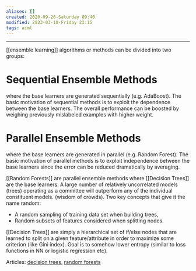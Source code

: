 ```yaml
---
aliases: []
created: 2020-09-26-Saturday 09:40
modified: 2023-03-10-Friday 23:15
tags: aiml 
---
```



---

[[ensemble learning]] algorithms or methods can be divided into two groups:

# Sequential Ensemble Methods

where the base learners are generated sequentially (e.g. AdaBoost).
The basic motivation of sequential methods is to exploit the dependence between the base learners. The overall performance can be boosted by weighing previously mislabeled examples with higher weight.

# Parallel Ensemble Methods

where the base learners are generated in parallel (e.g. Random Forest).
The basic motivation of parallel methods is to exploit independence between the base learners since the error can be reduced dramatically by averaging.

[[Random Forests]] are parallel ensemble methods where [[Decision Trees]] are the base learners. A large number of relatively uncorrelated models (trees) operating as a committee will outperform any of the individual constituent models. (wisdom of crowds).
Two key concepts that give it the name random:

- A random sampling of training data set when building trees,
- Random subsets of features considered when splitting nodes.

[[Decision Trees]] are simply a hierarchical set of if/else nodes that are learned to split on a given feature/attribute in order to maximize some criterion (like Gini index). Goal is to somehow lower entropy (similar to loss functions in NN or logistic regression etc).

Articles: [decision trees](https://towardsdatascience.com/decision-tree-algorithm-explained-83beb6e78ef4), [random forests](https://towardsdatascience.com/random-forest-a-powerful-ensemble-learning-algorithm-2bf132ba639d)
